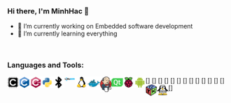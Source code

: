### Hi there, I'm MinhHac 👋

- 🔭 I’m currently working on Embedded software development
- 🌱 I’m currently learning everything

<br />

### Languages and Tools:

[<img align="left" alt="Cembedded" width="26px" src="https://raw.githubusercontent.com/MinhHac/ToShareDocuments/07da7852af3cb15a0a1c3ea89918f1f3d119528e/embeddedc-original.svg"/>]
[<img align="left" alt="C" width="26px" src="https://raw.githubusercontent.com/MinhHac/ToShareDocuments/07da7852af3cb15a0a1c3ea89918f1f3d119528e/svg/c.svg" />]
[<img align="left" alt="Cpp" width="26px" src="https://raw.githubusercontent.com/MinhHac/ToShareDocuments/4394e3a26c84a28ba11f6ee6ebfcd2e282603ae3/svg/cpp.svg" />]
[<img align="left" alt="Python" width="26px" src="https://raw.githubusercontent.com/MinhHac/ToShareDocuments/07da7852af3cb15a0a1c3ea89918f1f3d119528e/python-original.svg"/>]
[<img align="left" alt="BLE" width="26px" src="https://raw.githubusercontent.com/MinhHac/ToShareDocuments/2ebd174fc5451bca5973babfef7f55992d185602/svg/bluetooth-svgrepo-com.svg"/>]
[<img align="left" alt="LoRa" width="26px" src="https://raw.githubusercontent.com/MinhHac/ToShareDocuments/master/svg/lorawan_logo_cmyk-01_0-2.png"/>]
[<img align="left" alt="Linux" width="26px" src="https://raw.githubusercontent.com/MinhHac/ToShareDocuments/07da7852af3cb15a0a1c3ea89918f1f3d119528e/linux-original.svg"/>]
[<img align="left" alt="Docker" width="30px" src="https://raw.githubusercontent.com/MinhHac/ToShareDocuments/07da7852af3cb15a0a1c3ea89918f1f3d119528e/docker-original.svg"/>]
[<img align="left" alt="Jenkins" width="26px" src="https://raw.githubusercontent.com/MinhHac/ToShareDocuments/2ebd174fc5451bca5973babfef7f55992d185602/svg/Jenkins_logo.svg"/>]
[<img align="left" alt="Qt" width="26px" src="https://raw.githubusercontent.com/MinhHac/ToShareDocuments/07da7852af3cb15a0a1c3ea89918f1f3d119528e/qt-original.svg"/>]
[<img align="left" alt="Rasbery" width="26px" src="https://raw.githubusercontent.com/MinhHac/ToShareDocuments/07da7852af3cb15a0a1c3ea89918f1f3d119528e/raspberrypi-original.svg"/>]
[<img align="left" alt="Android" width="26px" src="https://raw.githubusercontent.com/MinhHac/ToShareDocuments/07da7852af3cb15a0a1c3ea89918f1f3d119528e/android-original.svg"/>]
[<img align="left" alt="Gtk" width="26px" src="https://raw.githubusercontent.com/MinhHac/ToShareDocuments/2ebd174fc5451bca5973babfef7f55992d185602/svg/GTK.svg"/>]
[<img align="left" alt="Yocto" width="26px" src="https://raw.githubusercontent.com/MinhHac/ToShareDocuments/master/svg/intely-tux.svg.png"/>]

